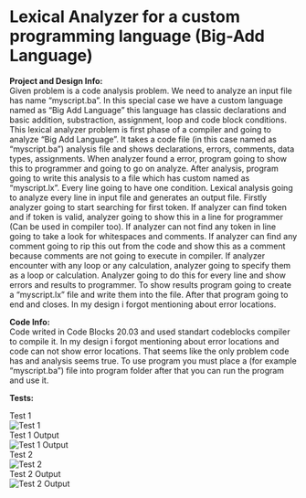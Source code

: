 # Lexical Analyzer for a custom programming language (Big-Add Language)

**Project and Design Info:**  
  Given problem is a code analysis problem. We need to analyze an input file has name “myscript.ba”. In this special case we have a custom language named as “Big Add Language” this language has classic declarations and basic addition, substraction, assignment, loop and code block conditions. This lexical analyzer problem is first phase of a compiler and going to analyze “Big Add Language”. It takes a code file (in this case named as “myscript.ba”) analysis file and shows declarations, errors, comments, data types, assignments. When analyzer found a error, program going to show this to programmer and going to go on analyze. After analysis, program going to write this analysis to a file which has custom named as “myscript.lx”. Every line going to have one condition. Lexical analysis going to analyze every line in input file and generates an output file. Firstly analyzer going to start searching for first token. If analyzer can find token and if token is valid, analyzer going to show this in a line for programmer (Can be used in compiler too). If analyzer can not find any token in line going to take a look  for whitespaces and comments. If analyzer can find any comment going to rip this out from the code and show this as a comment because comments are not going to execute in compiler. If analyzer encounter with any loop or any calculation, analyzer going to specify them as a loop or calculation. Analyzer going to do this for every line and show errors and results to programmer. To show results program going to create a “myscript.lx” file and write them into the file. After that program going to end and closes. In my design i forgot mentioning about error locations.
  
**Code Info:**  
  Code writed in Code Blocks 20.03 and used standart codeblocks compiler to compile it. In my design i forgot mentioning about error locations and code can not show error locations. That seems like the only problem code has and analysis seems true. To use program you must place a (for example “myscript.ba”) file into program folder after that you can run the program and use it.

**Tests:**

Test 1  
![Test 1](https://user-images.githubusercontent.com/53763911/138610202-b7aee3c1-7c5f-429d-9c8c-4da7cce7ec7c.png)  
Test 1 Output  
![Test 1 Output](https://user-images.githubusercontent.com/53763911/138610205-dc4d55cb-f3d7-45be-9b16-e4e8545fd0e3.png)  
Test 2  
![Test 2](https://user-images.githubusercontent.com/53763911/138610206-9c64628c-a966-4204-ac40-0b36cd26496f.png)  
Test 2 Output  
![Test 2 Output](https://user-images.githubusercontent.com/53763911/138610208-0db9a13c-a3c3-41da-a3a3-3bd384c165f8.png)  
